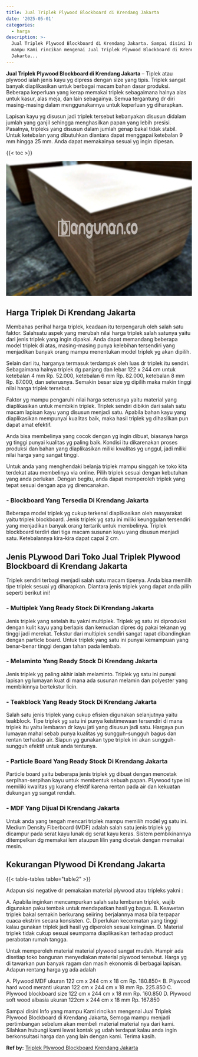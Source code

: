 ```yaml
---
title: Jual Triplek Plywood Blockboard di Krendang Jakarta
date: '2025-05-01'
categories:
  - harga
description: >-
  Jual Triplek Plywood Blockboard di Krendang Jakarta. Sampai disini Info yang
  mampu Kami rincikan mengenai Jual Triplek Plywood Blockboard di Krendang
  Jakarta...
---
```


**Jual Triplek Plywood Blockboard di Krendang Jakarta** – Tiplek atau plywood ialah jenis kayu yg dipress dengan size yang tipis. Triplek sangat banyak diaplikasikan untuk berbagai macam bahan dasar produksi. Beberapa keperluan yang kerap memakai triplek sebagaimana halnya alas untuk kasur, alas meja, dan lain sebagainya. Semua tergantung dr diri masing-masing dalam menggunakannya untuk keperluan yg diharapkan.

Lapisan kayu yg disusun jadi triplek tersebut kebanyakan disusun didalam jumlah yang ganjil sehingga menghasilkan papan yang lebih presisi. Pasalnya, tripleks yang disusun dalam jumlah genap bakal tidak stabil. Untuk ketebalan yang dibutuhkan diantara dapat menggapai ketebalan 9 mm hingga 25 mm. Anda dapat memakainya sesuai yg ingin dipesan.

{{< toc >}}

![Jual Triplek Plywood Blockboard di Krendang Jakarta](/images/jual-triplek-murah-38.png)

## Harga Triplek Di Krendang Jakarta

Membahas perihal harga triplek, keadaan itu terpengaruh oleh salah satu faktor. Salahsatu aspek yang merubah nilai harga triplek salah satunya yaitu dari jenis triplek yang ingin dipakai. Anda dapat memandang beberapa model triplek di atas, masing-masing punya kelebihan tersendiri yang menjadikan banyak orang mampu menentukan model triplek yg akan dipilih.

Selain dari itu, harganya termasuk terdampak oleh luas dr triplek itu sendiri. Sebagaimana halnya triplek dg panjang dan lebar 122 x 244 cm untuk ketebalan 4 mm Rp. 52.000, ketebalan 6 mm Rp. 82.000, ketebalan 8 mm Rp. 87.000, dan seterusnya. Semakin besar size yg dipilih maka makin tinggi nilai harga triplek tersebut.

Faktor yg mampu pengaruhi nilai harga seterusnya yaitu material yang diaplikasikan untuk membikin triplek. Triplek sendiri dibikin dari salah satu macam lapisan kayu yang disusun menjadi satu. Apabila bahan kayu yang diaplikasikan mempunyai kualitas baik, maka hasil triplek yg dihasilkan pun dapat amat efektif.

Anda bisa membelinya yang cocok dengan yg ingin dibuat, biasanya harga yg tinggi punyai kualitas yg paling baik. Kondisi itu dikarenakan proses produksi dan bahan yang diaplikasikan miliki kwalitas yg unggul, jadi miliki nilai harga yang sangat tinggi.

Untuk anda yang menghendaki belanja triplek mampu singgah ke toko kita terdekat atau membelinya via online. Pilih triplek sesuai dengan kebutuhan yang anda perlukan. Dengan begitu, anda dapat memperoleh triplek yang tepat sesuai dengan apa yg direncanakan.

### \- Blockboard Yang Tersedia Di Krendang Jakarta

Beberapa model triplek yg cukup terkenal diaplikasikan oleh masyarakat yaitu triplek blockboard. Jenis triplek yg satu ini miliki keunggulan tersendiri yang menjadikan banyak orang tertarik untuk membelinya. Triplek blockboard terdiri dari tiga macam susunan kayu yang disusun menjadi satu. Ketebalannya kira-kira dapat capai 2 cm.

## Jenis PLywood Dari Toko Jual Triplek Plywood Blockboard di Krendang Jakarta

Triplek sendiri terbagi menjadi salah satu macam tipenya. Anda bisa memilih tipe triplek sesuai yg diharapkan. Diantara jenis triplek yang dapat anda pilih seperti berikut ini!

### \- Multiplek Yang Ready Stock Di Krendang Jakarta

Jenis triplek yang setelah itu yakni multiplek. Triplek yg satu ini diproduksi dengan kulit kayu yang berlapis dan kemudian dipres dg pakai tekanan yg tinggi jadi merekat. Tekstur dari multiplek sendiri sangat rapat dibandingkan dengan particle board. Untuk triplek yang satu ini punyai kemampuan yang benar-benar tinggi dengan tahan pada lembab.

### \- Melaminto Yang Ready Stock Di Krendang Jakarta

Jenis triplek yg paling akhir ialah melaminto. Triplek yg satu ini punyai lapisan yg lumayan kuat di mana ada susunan melamin dan polyester yang membikinnya bertekstur licin.

### \- Teakblock Yang Ready Stock Di Krendang Jakarta

Salah satu jenis triplek yang cukup efisien digunakan selanjutnya yaitu teakblock. Tipe triplek yg satu ini punya keistimewaan tersendiri di mana triplek itu yaitu lembaran dr kayu jati yang disusun jadi satu. Hargaya pun lumayan mahal sebab punya kualitas yg sungguh-sungguh bagus dan rentan terhadap air. Siapun yg gunakan type triplek ini akan sungguh-sungguh efektif untuk anda tentunya.

### \- Particle Board Yang Ready Stock Di Krendang Jakarta

Particle board yaitu beberapa jenis triplek yg dibuat dengan mencetak serpihan-serpihan kayu untuk membentuk sebuah papan. PLywood type ini memiliki kwalitas yg kurang efektif karena rentan pada air dan kekuatan dukungan yg sangat rendah.

### \- MDF Yang Dijual Di Krendang Jakarta

Untuk anda yang tengah mencari triplek mampu memilih model yg satu ini. Medium Density Fiberboard (MDF) adalah salah satu jenis triplek yg dicampur pada serat kayu lunak dg serat kayu keras. Sistem pembikinannya ditempelkan dg memakai lem ataupun lilin yang dicetak dengan memakai mesin.

## Kekurangan Plywood Di Krendang Jakarta

{{< table-tables table="table2" >}}

Adapun sisi negative dr pemakaian material plywood atau tripleks yakni :

A. Apabila inginkan mencampurkan salah satu lembaran triplek, wajib digunakan paku tembak untuk mendapatkan hasil yg bagus. B. Keawetan triplek bakal semakin berkurang seiiring berjalannya masa bila terpapar cuaca ekstrim secara konsisten. C. Diperlukan kecermatan yang tinggi kalau gunakan triplek jadi hasil yg diperoleh sesuai keinginan. D. Material triplek tidak cukup sesuai seumpama diaplikasikan terhadap product perabotan rumah tangga.

Untuk memperoleh material material plywood sangat mudah. Hampir ada disetiap toko bangunan menyediakan material plywood tersebut. Harga yg di tawarkan pun banyak ragam dan masih ekonomis di berbagai lapisan. Adapun rentang harga yg ada adalah

A. Plywood MDF ukuran 122 cm x 244 cm x 18 cm Rp. 180.850< B. Plywood hard wood meranti ukuran 122 cm x 244 cm x 18 mm Rp. 225.850 C. Plywood blockboard size 122 cm x 244 cm x 18 mm Rp. 160.850 D. Plywood soft wood albasia ukuran 122cm x 244 cm x 18 mm Rp. 167.850

Sampai disini Info yang mampu Kami rincikan mengenai Jual Triplek Plywood Blockboard di Krendang Jakarta, Semoga mampu menjadi pertimbangan sebelum akan membeli material material nya dari kami. Silahkan hubungi kami lewat kontak yg udah terdapat kalau anda ingin berkonsultasi harga dan yang lain dengan kami. Terima kasih.

**Ref by:** [Triplek Plywood Blockboard Krendang Jakarta](https://id.wikipedia.org/wiki/Triplek)
